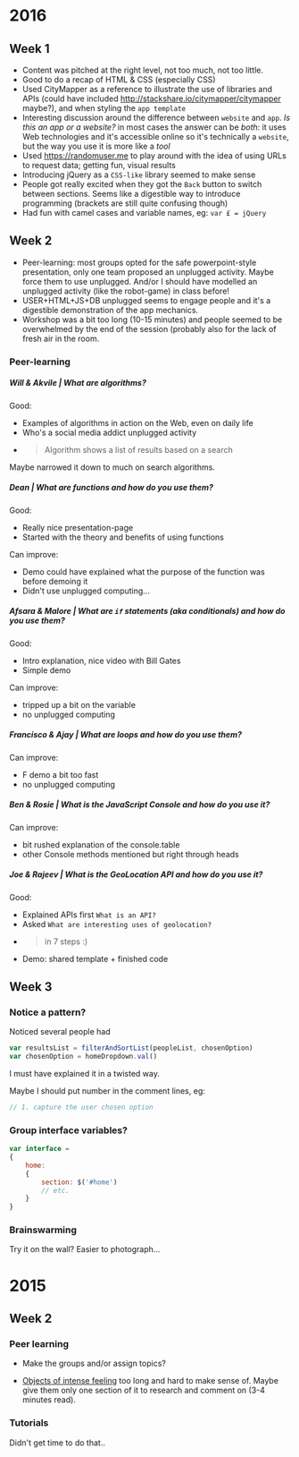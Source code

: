 # 2016

## Week 1

* Content was pitched at the right level, not too much, not too little. 
* Good to do a recap of HTML & CSS (especially CSS)
* Used CityMapper as a reference to illustrate the use of libraries and APIs (could have included http://stackshare.io/citymapper/citymapper maybe?), and when styling the `app template`
* Interesting discussion around the difference between `website` and `app`. *Is this an app or a website?* in most cases the answer can be *both*: it uses Web technologies and it's accessible online so it's technically a `website`, but the way you use it is more like a *tool*
* Used https://randomuser.me to play around with the idea of using URLs to request data; getting fun, visual results 
* Introducing jQuery as a `CSS-like` library seemed to make sense
* People got really excited when they got the `Back` button to switch between sections. Seems like a digestible way to introduce programming (brackets are still quite confusing though)
* Had fun with camel cases and variable names, eg: `var £ = jQuery`

## Week 2

* Peer-learning: most groups opted for the safe powerpoint-style presentation, only one team proposed an unplugged activity. Maybe force them to use unplugged. And/or I should have modelled an unplugged activity (like the robot-game) in class before! 
* USER+HTML+JS+DB unplugged seems to engage people and it's a digestible demonstration of the app mechanics.
* Workshop was a bit too long (10-15 minutes) and people seemed to be overwhelmed by the end of the session (probably also for the lack of fresh air in the room.

### Peer-learning

##### Will & Akvile | What are **algorithms**?

Good:

* Examples of algorithms in action on the Web, even on daily life
* Who's a social media addict unplugged activity
* > Algorithm shows a list of results based on a search

Maybe narrowed it down to much on search algorithms. 

##### Dean | What are **functions** and how do you use them?

Good: 

* Really nice presentation-page 
* Started with the theory and benefits of using functions

Can improve:

* Demo could have explained what the purpose of the function was before demoing it
* Didn't use unplugged computing...

##### Afsara & Malore | What are `if` statements (aka **conditionals**) and how do you use them?

Good:

* Intro explanation, nice video with Bill Gates
* Simple demo

Can improve:

* tripped up a bit on the variable
* no unplugged computing

##### Francisco & Ajay | What are **loops** and how do you use them?

Can improve:

* F demo a bit too fast
* no unplugged computing

##### Ben & Rosie | What is the **JavaScript Console** and how do you use it? 

Can improve:

* bit rushed explanation of the console.table
* other Console methods mentioned but right through heads 

##### Joe & Rajeev | What is the **GeoLocation** API and how do you use it?  

Good:

* Explained APIs first `What is an API?`
* Asked `What are interesting uses of geolocation?`
* > in 7 steps :)
* Demo: shared template + finished code 

## Week 3

### Notice a pattern?

Noticed several people had

```js
var resultsList = filterAndSortList(peopleList, chosenOption) 
var chosenOption = homeDropdown.val()
```

I must have explained it in a twisted way.

Maybe I should put number in the comment lines, eg:

```js
// 1. capture the user chosen option
```

### Group interface variables?

```js
var interface = 
{
	home:
	{
		section: $('#home')
		// etc.
	}
}
```

### Brainswarming

Try it on the wall? Easier to photograph...













# 2015

## Week 2

### Peer learning

* Make the groups and/or assign topics?

* [Objects of intense feeling](http://computationalculture.net/article/objects-of-intense-feeling-the-case-of-the-twitter-api) too long and hard to make sense of. Maybe give them only one section of it to research and comment on (3-4 minutes read).

### Tutorials

Didn't get time to do that..


